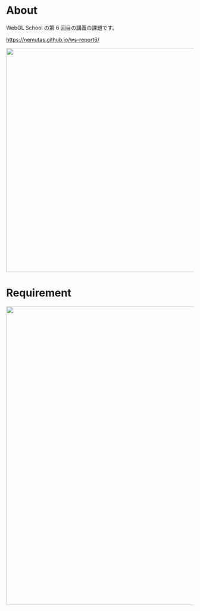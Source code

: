 # About

WebGL School の第 6 回目の講義の課題です。

https://nemutas.github.io/ws-report6/

<img src='https://github.com/nemutas/ws-report6/assets/46724121/97ab03c3-6170-4456-93ab-df827f0af1a8' width='600' />

# Requirement

<img src='https://github.com/nemutas/ws-report6/assets/46724121/bbdc91e6-e71b-40d7-8d6c-4ba925aa7694' width='800' />
